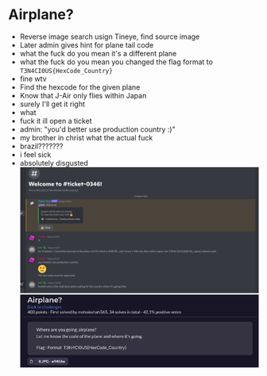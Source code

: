 # Airplane?

* Reverse image search usign Tineye, find source image
* Later admin gives hint for plane tail code
* what the fuck do you mean it's a different plane
* what the fuck do you mean you changed the flag format to ```T3N4CI0US{HexCode_Country}```
* fine wtv
* Find the hexcode for the given plane
* Know that J-Air only flies within Japan
* surely I'll get it right
* what
* fuck it ill open a ticket
* admin: "you'd better use production country :)"
* my brother in christ what the actual fuck
* brazil???????
* i feel sick
* absolutely disgusted
![Airplane ticket](../Images/airplane-ticket.png)
![Airplane description](../Images/airplane-desc.png)

